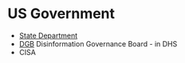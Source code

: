 # US Government



* [State Department](https://github.com/FreedomNow2025/Anti_Censorship_Holon/blob/main/Files/gov/State_Dept.md)
* [DGB](https://github.com/FreedomNow2025/Anti_Censorship_Holon/blob/main/Files/gov/DGB.md) Disinformation Governance Board - in DHS
* CISA 

